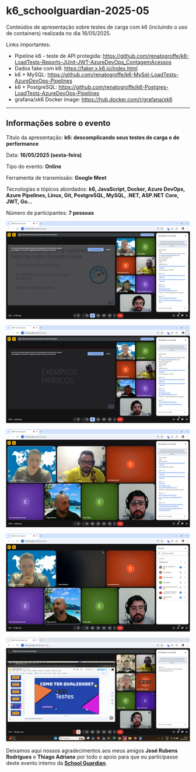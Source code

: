 # k6_schoolguardian-2025-05
Conteúdos de apresentação sobre testes de carga com k6 (incluindo o uso de containers) realizada no dia 16/05/2025.

Links importantes:
- Pipeline k6 - teste de API protegida: https://github.com/renatogroffe/k6-LoadTests-Reports-JUnit-JWT-AzureDevOps_ContagemAcessos
- Dados fake com k6: https://faker.x.k6.io/index.html
- k6 + MySQL: https://github.com/renatogroffe/k6-MySql-LoadTests-AzureDevOps-Pipelines
- k6 + PostgreSQL: https://github.com/renatogroffe/k6-Postgres-LoadTests-AzureDevOps-Pipelines
- grafana/xk6 Docker image: https://hub.docker.com/r/grafana/xk6

---

## Informações sobre o evento

Título da apresentação: **k6: descomplicando seus testes de carga e de performance**

Data: **16/05/2025 (sexta-feira)**

Tipo do evento: **Online**

Ferramenta de transmissão: **Google Meet**

Tecnologias e tópicos abordados: **k6, JavaScript, Docker, Azure DevOps, Azure Pipelines, Linux, Git, PostgreSQL, MySQL, .NET, ASP.NET Core, JWT, Go...**

Número de participantes: **7 pessoas**

![Renato palestrando](img/sg-04.png)

![Renato palestrando](img/sg-05.png)

![Renato palestrando](img/sg-06.png)

![Renato palestrando](img/sg-07.png)

![Público](img/sg-03.png)

Deixamos aqui nossos agradecimentos aos meus amigos **José Rubens Rodrigues** e **Thiago Adriano** por todo o apoio para que eu participasse deste evento interno da [**School Guardian**](https://www.linkedin.com/company/schoolguardian/?originalSubdomain=br).